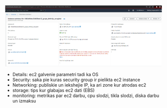 ![ec2](/git_repos/module_3/pics/ec2.PNG "ec2")

- Details: ec2 galvenie parametri tadi ka OS
- Security: saka pie kuras security group ir pielikta ec2 instance
- Networking: publiskie un iekshejie IP, ka ari zone kur atrodas ec2
- storage: tips kur glabajas ec2 dati (EBS)
- monitoring: metrikas par ec2 darbu, cpu slodzi, tikla slodzi, diska darbu un izmaksu